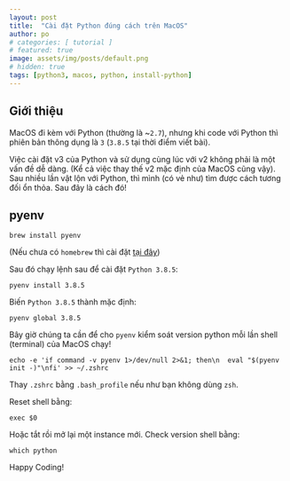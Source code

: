 ```yaml
---
layout: post
title:  "Cài đặt Python đúng cách trên MacOS"
author: po
# categories: [ tutorial ]
# featured: true
image: assets/img/posts/default.png
# hidden: true
tags: [python3, macos, python, install-python]
---
```


## Giới thiệu
MacOS đi kèm với Python (thường là ~`2.7`), nhưng khi code với Python thì phiên bản thông dụng là `3` (`3.8.5` tại thời điểm viết bài). 

Việc cài đặt v3 của Python và sử dụng cùng lúc với v2 không phải là một vấn đề dễ dàng. (Kể cả việc thay thế v2 mặc định của MacOS cũng vậy). Sau nhiều lần vật lộn với Python, thì mình (có vẻ như) tìm được cách tương đối ổn thỏa. Sau đây là cách đó!

## pyenv
```terminal
brew install pyenv
```

(Nếu chưa có `homebrew` thì cài đặt [tại đây](https://brew.sh))

Sau đó chạy lệnh sau để cài đặt `Python 3.8.5`:
```terminal
pyenv install 3.8.5
```

Biến `Python 3.8.5` thành mặc định:

```terminal
pyenv global 3.8.5
```

Bây giờ chúng ta cần để cho `pyenv` kiểm soát version python mỗi lần shell (terminal) của MacOS chạy!
```terminal
echo -e 'if command -v pyenv 1>/dev/null 2>&1; then\n  eval "$(pyenv init -)"\nfi' >> ~/.zshrc
```

Thay `.zshrc` bằng `.bash_profile` nếu như bạn không dùng `zsh`.

Reset shell bằng:
```terminal
exec $0
```

Hoặc tắt rồi mở lại một instance mới. Check version shell bằng:

```terminal
which python
```

Happy Coding!
